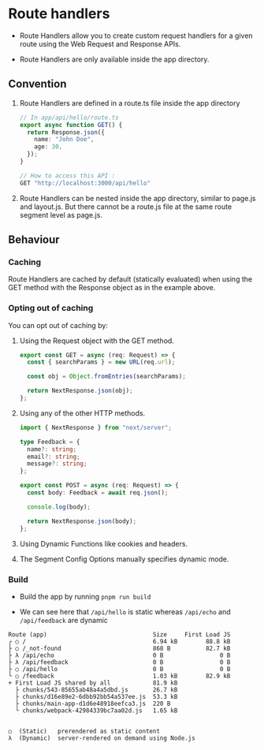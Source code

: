 # Route handlers

- Route Handlers allow you to create custom request handlers for a given route using the Web Request and Response APIs.

- Route Handlers are only available inside the app directory.

## Convention

1. Route Handlers are defined in a route.ts file inside the app directory

   ```ts
   // In app/api/hello/route.ts
   export async function GET() {
     return Response.json({
       name: "John Doe",
       age: 30,
     });
   }

   // How to access this API :
   GET "http://localhost:3000/api/hello"
   ```

2. Route Handlers can be nested inside the app directory, similar to page.js and layout.js. But there cannot be a route.js file at the same route segment level as page.js.

## Behaviour

### Caching

Route Handlers are cached by default (statically evaluated) when using the GET method with the Response object as in the example above.

### Opting out of caching

You can opt out of caching by:

1. Using the Request object with the GET method.

   ```ts
   export const GET = async (req: Request) => {
     const { searchParams } = new URL(req.url);

     const obj = Object.fromEntries(searchParams);

     return NextResponse.json(obj);
   };
   ```

2. Using any of the other HTTP methods.

   ```ts
   import { NextResponse } from "next/server";

   type Feedback = {
     name?: string;
     email?: string;
     message?: string;
   };

   export const POST = async (req: Request) => {
     const body: Feedback = await req.json();

     console.log(body);

     return NextResponse.json(body);
   };
   ```

3. Using Dynamic Functions like cookies and headers.
4. The Segment Config Options manually specifies dynamic mode.

### Build

- Build the app by running `pnpm run build`

- We can see here that `/api/hello` is static whereas `/api/echo` and `/api/feedback` are dynamic

```
Route (app)                              Size     First Load JS
┌ ○ /                                    6.94 kB        88.8 kB
├ ○ /_not-found                          868 B          82.7 kB
├ λ /api/echo                            0 B                0 B
├ λ /api/feedback                        0 B                0 B
├ ○ /api/hello                           0 B                0 B
└ ○ /feedback                            1.03 kB        82.9 kB
+ First Load JS shared by all            81.9 kB
  ├ chunks/543-85655ab48a4a5dbd.js       26.7 kB
  ├ chunks/d16e89e2-6dbb92bb54a537ee.js  53.3 kB
  ├ chunks/main-app-d1d6e48918eefca3.js  220 B
  └ chunks/webpack-42984339bc7aa02d.js   1.65 kB


○  (Static)   prerendered as static content
λ  (Dynamic)  server-rendered on demand using Node.js
```
